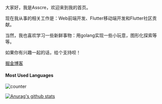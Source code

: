 大家好，我是Asscre，欢迎来到我的首页。

现在我从事的相关工作是：Web前端开发、Flutter移动端开发和Flutter社区贡献。

当然，我也喜欢学习一些新鲜事物：用golang实现一些小玩意，图形化探索等等。

如果你有兴趣一起的话，给个支持呗！

[掘金博客](https://juejin.cn/user/870468939942311)

#### Most Used Languages
![counter](https://github-readme-stats.vercel.app/api/top-langs/?username=Asscre&theme=vue&layout=compact&langs_count=6&hide_title=true)

[![Anurag's github stats](https://github-readme-stats.vercel.app/api?username=Asscre)](https://github.com/anuraghazra/github-readme-stats)
